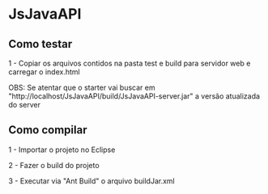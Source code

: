 # JsJavaAPI

## Como testar

1 - Copiar os arquivos contidos na pasta test e build para servidor web e carregar o index.html

OBS: Se atentar que o starter vai buscar em "http://localhost/JsJavaAPI/build/JsJavaAPI-server.jar" a versão atualizada do server

## Como compilar

1 - Importar o projeto no Eclipse

2 - Fazer o build do projeto

3 - Executar via "Ant Build" o arquivo buildJar.xml
